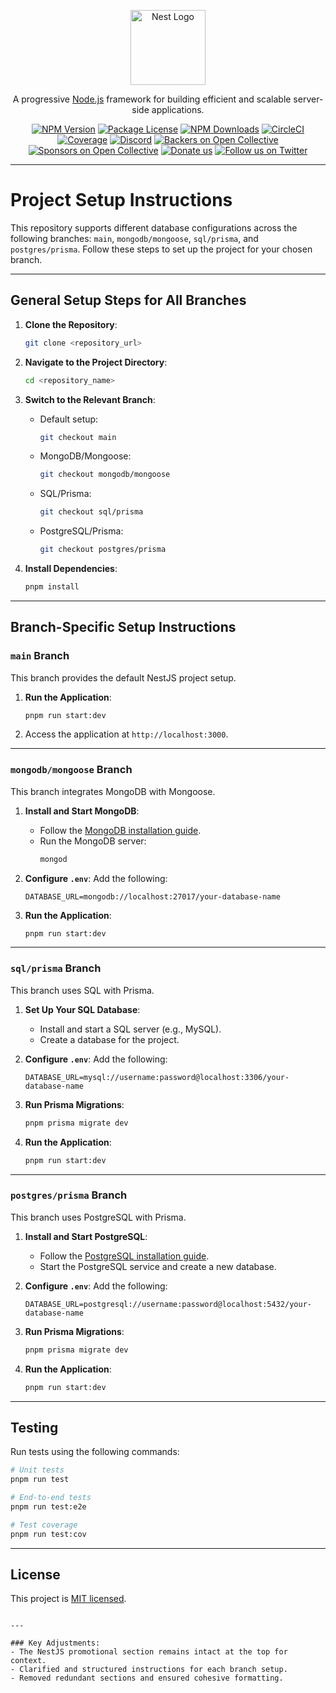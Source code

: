 <p align="center">
  <a href="http://nestjs.com/" target="blank"><img src="https://nestjs.com/img/logo-small.svg" width="120" alt="Nest Logo" /></a>
</p>

<p align="center">A progressive <a href="http://nodejs.org" target="_blank">Node.js</a> framework for building efficient and scalable server-side applications.</p>
<p align="center">
  <a href="https://www.npmjs.com/~nestjscore" target="_blank"><img src="https://img.shields.io/npm/v/@nestjs/core.svg" alt="NPM Version" /></a>
  <a href="https://www.npmjs.com/~nestjscore" target="_blank"><img src="https://img.shields.io/npm/l/@nestjs/core.svg" alt="Package License" /></a>
  <a href="https://www.npmjs.com/~nestjscore" target="_blank"><img src="https://img.shields.io/npm/dm/@nestjs/common.svg" alt="NPM Downloads" /></a>
  <a href="https://circleci.com/gh/nestjs/nest" target="_blank"><img src="https://img.shields.io/circleci/build/github/nestjs/nest/master" alt="CircleCI" /></a>
  <a href="https://coveralls.io/github/nestjs/nest?branch=master" target="_blank"><img src="https://coveralls.io/repos/github/nestjs/nest/badge.svg?branch=master#9" alt="Coverage" /></a>
  <a href="https://discord.gg/G7Qnnhy" target="_blank"><img src="https://img.shields.io/badge/discord-online-brightgreen.svg" alt="Discord"/></a>
  <a href="https://opencollective.com/nest#backer" target="_blank"><img src="https://opencollective.com/nest/backers/badge.svg" alt="Backers on Open Collective" /></a>
  <a href="https://opencollective.com/nest#sponsor" target="_blank"><img src="https://opencollective.com/nest/sponsors/badge.svg" alt="Sponsors on Open Collective" /></a>
  <a href="https://paypal.me/kamilmysliwiec" target="_blank"><img src="https://img.shields.io/badge/Donate-PayPal-ff3f59.svg" alt="Donate us"/></a>
  <a href="https://twitter.com/nestframework" target="_blank"><img src="https://img.shields.io/twitter/follow/nestframework.svg?style=social&label=Follow" alt="Follow us on Twitter"></a>
</p>

---

# Project Setup Instructions

This repository supports different database configurations across the following branches: `main`, `mongodb/mongoose`, `sql/prisma`, and `postgres/prisma`. Follow these steps to set up the project for your chosen branch.

---

## General Setup Steps for All Branches

1. **Clone the Repository**:
   ```bash
   git clone <repository_url>
   ```

2. **Navigate to the Project Directory**:
   ```bash
   cd <repository_name>
   ```

3. **Switch to the Relevant Branch**:
   - Default setup:
     ```bash
     git checkout main
     ```
   - MongoDB/Mongoose:
     ```bash
     git checkout mongodb/mongoose
     ```
   - SQL/Prisma:
     ```bash
     git checkout sql/prisma
     ```
   - PostgreSQL/Prisma:
     ```bash
     git checkout postgres/prisma
     ```

4. **Install Dependencies**:
   ```bash
   pnpm install
   ```

---

## Branch-Specific Setup Instructions

### `main` Branch

This branch provides the default NestJS project setup.

1. **Run the Application**:
   ```bash
   pnpm run start:dev
   ```
2. Access the application at `http://localhost:3000`.

---

### `mongodb/mongoose` Branch

This branch integrates MongoDB with Mongoose.

1. **Install and Start MongoDB**:
   - Follow the [MongoDB installation guide](https://www.mongodb.com/docs/manual/installation/).
   - Run the MongoDB server:
     ```bash
     mongod
     ```

2. **Configure `.env`**:
   Add the following:
   ```env
   DATABASE_URL=mongodb://localhost:27017/your-database-name
   ```

3. **Run the Application**:
   ```bash
   pnpm run start:dev
   ```

---

### `sql/prisma` Branch

This branch uses SQL with Prisma.

1. **Set Up Your SQL Database**:
   - Install and start a SQL server (e.g., MySQL).
   - Create a database for the project.

2. **Configure `.env`**:
   Add the following:
   ```env
   DATABASE_URL=mysql://username:password@localhost:3306/your-database-name
   ```

3. **Run Prisma Migrations**:
   ```bash
   pnpm prisma migrate dev
   ```

4. **Run the Application**:
   ```bash
   pnpm run start:dev
   ```

---

### `postgres/prisma` Branch

This branch uses PostgreSQL with Prisma.

1. **Install and Start PostgreSQL**:
   - Follow the [PostgreSQL installation guide](https://www.postgresql.org/download/).
   - Start the PostgreSQL service and create a new database.

2. **Configure `.env`**:
   Add the following:
   ```env
   DATABASE_URL=postgresql://username:password@localhost:5432/your-database-name
   ```

3. **Run Prisma Migrations**:
   ```bash
   pnpm prisma migrate dev
   ```

4. **Run the Application**:
   ```bash
   pnpm run start:dev
   ```

---

## Testing

Run tests using the following commands:
```bash
# Unit tests
pnpm run test

# End-to-end tests
pnpm run test:e2e

# Test coverage
pnpm run test:cov
```

---

## License

This project is [MIT licensed](./LICENSE).
```

---

### Key Adjustments:
- The NestJS promotional section remains intact at the top for context.
- Clarified and structured instructions for each branch setup.
- Removed redundant sections and ensured cohesive formatting.
